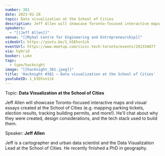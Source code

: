 ```yaml
---
number: 381
date: 2023-02-28
topic: Data visualization at the School of Cities
description: Jeff Allen will showcase Toronto-focused interactive maps and visual essays created at the School of Cities (e.g. mapping parking tickets, election results, tracking building permits, and more!). He'll chat about why they were created, design considerations, and the tech stack used to build them.
speakers:
  - "[[Jeff Allen]]"
venue: "[[Myhal Centre for Engineering and Entrepreneurship]]"
videoUrl: https://youtu.be/1_kSEhsn1ik
eventUrl: https://www.meetup.com/civic-tech-toronto/events/291334877
via: hybrid
booker: Luke
tags:
  - type/hacknight
image: "[[hacknight_381.jpeg]]"
title: 'Hacknight #381 – Data visualization at the School of Cities'
youtubeID: 1_kSEhsn1ik
---
```

Topic: **Data Visualization at the School of Cities**

Jeff Allen will showcase Toronto-focused interactive maps and visual essays created at the School of Cities (e.g. mapping parking tickets, election results, tracking building permits, and more!). He'll chat about why they were created, design considerations, and the tech stack used to build them.

Speaker: **Jeff Allen**

Jeff is a cartographer and urban data scientist and the Data Visualization Lead at the School of Cities. He recently finished a PhD in geography.